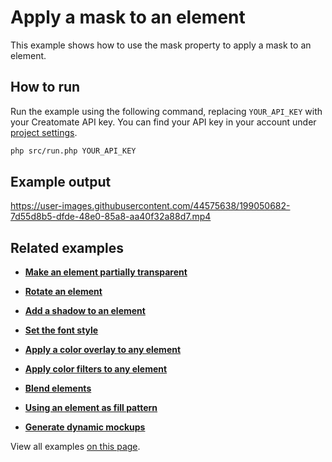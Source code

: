 # Apply a mask to an element

This example shows how to use the mask property to apply a mask to an element.

## How to run

Run the example using the following command, replacing `YOUR_API_KEY` with your Creatomate API key. You can find your API key in your account under [project settings](https://creatomate.com/docs/api/rest-api/authentication).
```bash
php src/run.php YOUR_API_KEY
```

## Example output

https://user-images.githubusercontent.com/44575638/199050682-7d55d8b5-dfde-48e0-85a8-aa40f32a88d7.mp4

## Related examples

- **[Make an element partially transparent](https://github.com/creatomate/php-examples/tree/main/opacity)**

- **[Rotate an element](https://github.com/creatomate/php-examples/tree/main/rotate)**

- **[Add a shadow to an element](https://github.com/creatomate/php-examples/tree/main/shadow)**

- **[Set the font style](https://github.com/creatomate/php-examples/tree/main/text-styles)**

- **[Apply a color overlay to any element](https://github.com/creatomate/php-examples/tree/main/color-overlay)**

- **[Apply color filters to any element](https://github.com/creatomate/php-examples/tree/main/filters)**

- **[Blend elements](https://github.com/creatomate/php-examples/tree/main/blend)**

- **[Using an element as fill pattern](https://github.com/creatomate/php-examples/tree/main/repeat)**

- **[Generate dynamic mockups](https://github.com/creatomate/php-examples/tree/main/warp-image)**

View all examples [on this page](https://github.com/creatomate/php-examples).
